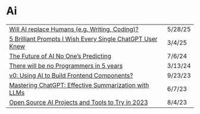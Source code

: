 # Ai

|                                                                                                                                                                          |         |
| ------------------------------------------------------------------------------------------------------------------------------------------------------------------------ | ------- |
| [Will AI replace Humans (e.g. Writing, Coding)?](https://www.ssp.sh/brain/will-ai-replace-humans/?ref=dailydev)                                                          | 5/28/25 |
| [5 Brilliant Prompts I Wish Every Single ChatGPT User Knew](https://app.daily.dev/posts/5-brilliant-prompts-i-wish-every-single-chatgpt-user-knew-omwowi1oe)             | 3/4/25  |
| [The Future of AI No One’s Predicting](https://medium.datadriveninvestor.com/the-future-of-ai-no-ones-predicting-fae4a52f720f)                                           | 7/6/24  |
| [There will be no Programmers in 5 years](https://dev.to/sufian/there-will-be-no-programmers-in-5-years-2o61)                                                            | 3/13/24 |
| [v0: Using AI to Build Frontend Components?](https://v0.dev/)                                                                                                            | 9/23/23 |
| [Mastering ChatGPT: Effective Summarization with LLMs](https://towardsdatascience.com/chatgpt-summarization-llms-chatgpt3-chatgpt4-artificial-intelligence-16cf0e3625ce) | 6/7/23  |
| [Open Source AI Projects and Tools to Try in 2023](https://www.freecodecamp.org/news/open-source-ai/)                                                                    | 8/4/23  |
